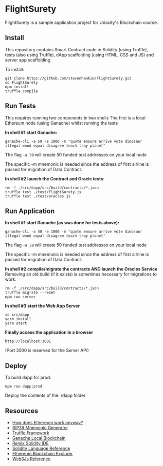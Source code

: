 # FlightSurety

FlightSurety is a sample application project for Udacity's Blockchain course.

## Install

This repository contains Smart Contract code in Solidity (using Truffle), tests (also using Truffle), dApp scaffolding (using HTML, CSS and JS) and server app scaffolding.

To install:
```shell
git clone https://github.com/stevenhankin/FlightSurety.git
cd FlightSurety
npm install
truffle compile
```

## Run Tests
This requires running two components in two shells
The first is a local Ethereum node (using Ganache) whilst running the tests

**In shell #1 start Ganache:**
```
ganache-cli -a 50 -e 1000 -m "quote ensure arrive vote dinosaur illegal wood equal disagree teach tray planet" 
```
The flag `-a 50` will create 50 funded test addresses on your local node

The specific -m mnemonic is needed since the address of first airline is 
passed for migration of Data Contract.

**In shell #2 launch the Contract and Oracle tests:**
```shell
rm -f ./src/dapp/src/build/contracts/*.json
truffle test ./test/flightSurety.js
truffle test ./test/oracles.js
```

## Run Application

**In shell #1 start Ganache (as was done for tests above):**
```
ganache-cli -a 50 -e 1000 -m "quote ensure arrive vote dinosaur illegal wood equal disagree teach tray planet" 
```
The flag `-a 50` will create 50 funded test addresses on your local node

The specific -m mnemonic is needed since the address of first airline is 
passed for migration of Data Contract.

**In shell #2 compile/migrate the contracts AND launch the Oracles Service**
Removing an old build (if it exists) is sometimes necessary for migrations to work:
```
rm -f ./src/dapp/src/build/contracts/*.json
truffle migrate --reset
npm run server
```
**In shell #3 start the Web App Server**
```
cd src/dapp
yarn install
yarn start
```

**Finally access the application in a browser**

`http://localhost:3001`

(Port 3000 is reserved for the Server API)

## Deploy

To build dapp for prod:

`npm run dapp:prod`

Deploy the contents of the ./dapp folder


## Resources

* [How does Ethereum work anyway?](https://medium.com/@preethikasireddy/how-does-ethereum-work-anyway-22d1df506369)
* [BIP39 Mnemonic Generator](https://iancoleman.io/bip39/)
* [Truffle Framework](http://truffleframework.com/)
* [Ganache Local Blockchain](http://truffleframework.com/ganache/)
* [Remix Solidity IDE](https://remix.ethereum.org/)
* [Solidity Language Reference](http://solidity.readthedocs.io/en/v0.4.24/)
* [Ethereum Blockchain Explorer](https://etherscan.io/)
* [Web3Js Reference](https://github.com/ethereum/wiki/wiki/JavaScript-API)

